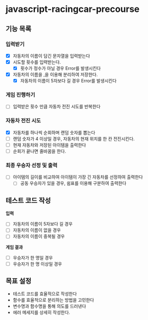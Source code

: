 # javascript-racingcar-precourse

## 기능 목록

### 입력받기

- [x] 자동차의 이름이 담긴 문자열을 입력받는다
- [x] 시도할 횟수를 입력받는다.
  - [x] 횟수가 정수가 아닐 경우 Error를 발생시킨다
- [x] 자동차의 이름을 ,을 이용해 분리하여 저장한다.
  - [x] 자동차의 이름이 5자보다 길 경우 Error를 발생시킨다

### 게임 진행하기

- [ ] 입력받은 횟수 만큼 자동차 전진 시도를 반복한다

### 자동차 전진 시도

- [x] 자동차를 하나씩 순회하며 랜덤 숫자를 뽑는다
- [ ] 랜덤 숫자가 4 이상일 경우, 자동차의 현재 위치를 한 칸 전진시킨다.
- [ ] 현재 자동차와 저장된 아이템을 출력한다
- [ ] 순회가 끝나면 줄바꿈을 한다.

### 최종 우승자 선정 및 출력

- [ ] 아이템의 길이를 비교하여 아이템이 가장 긴 자동차를 선정하여 출력한다
  - [ ] 공동 우승자가 있을 경우, 쉼표를 이용해 구분하여 출력한다

## 테스트 코드 작성

**입력**

- [ ] 자동차의 이름이 5자보다 길 경우
- [ ] 자동차의 이름이 없을 경우
- [ ] 자동차의 이름이 중복될 경우

**게임 결과**

- [ ] 우승자가 한 명일 경우
- [ ] 우승자가 한 명 이상일 경우

## 목표 설정

- 테스트 코드를 효율적으로 작성한다
- 함수를 효율적으로 분리하는 방법을 고민한다
- 변수명과 함수명을 통해 의도를 드러낸다
- 에러 메세지를 상세히 작성한다.
